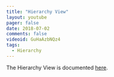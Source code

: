```yaml
---
title: "Hierarchy View"
layout: youtube
pager: false
date: 2018-07-02
comments: false
videoid: GuHaAzbNQz4
tags:
  - Hierarchy
---
```


The Hierarchy View is documented [here](/manual/views#hierarchy-view).
